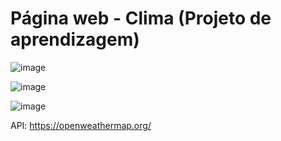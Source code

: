 # Página web - Clima (Projeto de aprendizagem)

![image](https://github.com/CristianAnd/clima-app/assets/61318221/7dc7eee7-9046-4504-9898-5387128a7a70)

![image](https://github.com/CristianAnd/clima-app/assets/61318221/0bb48d70-5568-42bf-89bb-21e81e0a3306)

![image](https://github.com/CristianAnd/clima-app/assets/61318221/7b802a3e-249f-48fd-9541-1c1ed197e05f)


API: https://openweathermap.org/

